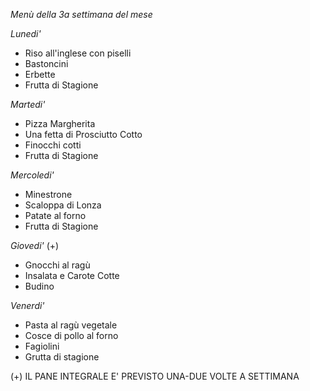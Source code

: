 _Menù della 3a settimana del mese_

*Lunedi'*

 - Riso all'inglese con piselli
 - Bastoncini 
 - Erbette
 - Frutta di Stagione

*Martedi'*

 - Pizza Margherita
 - Una fetta di Prosciutto Cotto
 - Finocchi cotti
 - Frutta di Stagione

*Mercoledi'*

 - Minestrone
 - Scaloppa di Lonza
 - Patate al forno
 - Frutta di Stagione

*Giovedi'* (+)

 - Gnocchi al ragù
 - Insalata e Carote Cotte
 - Budino

*Venerdi'*

 - Pasta al ragù vegetale
 - Cosce di pollo al forno
 - Fagiolini
 - Grutta di stagione

(+) IL PANE INTEGRALE E' PREVISTO UNA-DUE VOLTE A SETTIMANA
